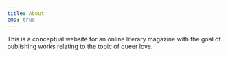 ```yaml
---
title: About
cms: true
---
```

This is a conceptual website for an online literary magazine with the goal of publishing works relating to the topic of queer love.